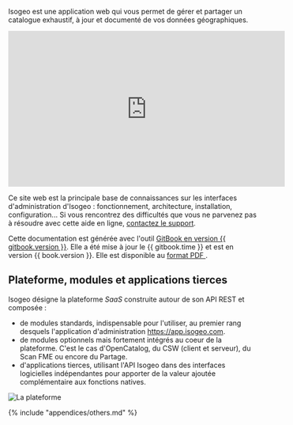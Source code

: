 Isogeo est une application web qui vous permet de gérer et partager un catalogue exhaustif, à jour et documenté de vos données géographiques.

<iframe width="560" height="315" src="https://www.youtube.com/embed/JbBxxpC4hzQ" frameborder="0" allowfullscreen></iframe>

Ce site web est la principale base de connaissances sur les interfaces d'administration d'Isogeo : fonctionnement, architecture, installation, configuration... Si vous rencontrez des difficultés que vous ne parvenez pas à résoudre avec cette aide en ligne, [contactez le support](support/README.html).

Cette documentation est générée avec l'outil [GitBook en version {{ gitbook.version }}](https://www.gitbook.com/). Elle a été mise à jour le {{ gitbook.time }} et est en version {{ book.version }}. Elle est disponible au [format PDF <i class="fa fa-file-pdf-o"></i>](../Isogeo.Help_fr.pdf).

## Plateforme, modules et applications tierces

Isogeo désigne la plateforme _SaaS_ construite autour de son API REST et composée :
* de modules standards, indispensable pour l'utiliser, au premier rang desquels l'application d'administration https://app.isogeo.com.
* de modules optionnels mais fortement intégrés au coeur de la plateforme. C'est le cas d'OpenCatalog, du CSW (client et serveur), du Scan FME ou encore du Partage.
* d'applications tierces,  utilisant l'API Isogeo dans des interfaces logicielles indépendantes pour apporter de la valeur ajoutée complémentaire aux fonctions natives.

![La plateforme](/images/offer_schema_platform_modAPI.png "Modules et ressources de la plateforme Isogeo")


{% include "appendices/others.md" %}
